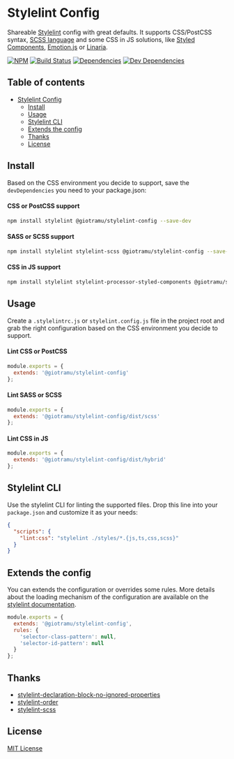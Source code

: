 # Stylelint Config

Shareable [Stylelint][stylelint-url] config with great defaults. It supports CSS/PostCSS syntax, [SCSS language][sass-doc-url] and some CSS in JS solutions, like [Styled Components][styled-components-url], [Emotion.js][emotion-url] or [Linaria][linaria-url].

[![NPM][npm-img]][npm-url]
[![Build Status][ci-img]][ci-url]
[![Dependencies][deps-img]][deps-url]
[![Dev Dependencies][devdeps-img]][devdeps-url]

## Table of contents

- [Stylelint Config](#stylelint-config)
  - [Install](#install)
  - [Usage](#usage)
  - [Stylelint CLI](#stylelint-cli)
  - [Extends the config](#extends-the-config)
  - [Thanks](#thanks)
  - [License](#license)

## Install

Based on the CSS environment you decide to support, save the `devDependencies` you need to your package.json:

#### CSS or PostCSS support

```sh
npm install stylelint @giotramu/stylelint-config --save-dev
```

#### SASS or SCSS support

```sh
npm install stylelint stylelint-scss @giotramu/stylelint-config --save-dev
```

#### CSS in JS support

```sh
npm install stylelint stylelint-processor-styled-components @giotramu/stylelint-config --save-dev
```

## Usage

Create a `.stylelintrc.js` or `stylelint.config.js` file in the project root and grab the right configuration based on the CSS environment you decide to support.

#### Lint CSS or PostCSS

```js
module.exports = {
  extends: '@giotramu/stylelint-config'
};
```

#### Lint SASS or SCSS

```js
module.exports = {
  extends: '@giotramu/stylelint-config/dist/scss'
};
```

#### Lint CSS in JS

```js
module.exports = {
  extends: '@giotramu/stylelint-config/dist/hybrid'
};
```

## Stylelint CLI

Use the stylelint CLI for linting the supported files. Drop this line into your `package.json` and customize it as your needs:

```json
{
  "scripts": {
    "lint:css": "stylelint ./styles/*.{js,ts,css,scss}"
  }
}
```

## Extends the config

You can extends the configuration or overrides some rules. More details about the loading mechanism of the configuration are available on the [stylelint documentation][stylelint-doc-url].

```js
module.exports = {
  extends: '@giotramu/stylelint-config',
  rules: {
    'selector-class-pattern': null,
    'selector-id-pattern': null
  }
};
```

## Thanks

- [stylelint-declaration-block-no-ignored-properties][stylelint-declaration-block-no-ignored-properties-url]
- [stylelint-order][stylelint-order-url]
- [stylelint-scss][stylelint-scss-url]

## License

[MIT License](./LICENSE)

<!---
  B A D G E S
-->

[ci-img]: https://github.com/giotramu/stylelint-config/workflows/test%20and%20build/badge.svg?branch=master
[deps-img]: https://badgen.net/david/dep/giotramu/stylelint-config
[devdeps-img]: https://badgen.net/david/dev/giotramu/stylelint-config
[npm-img]: https://badgen.net/npm/v/@giotramu/stylelint-config?icon=npm&label=npm%20package

<!---
  L I N K S
-->

[ci-url]: https://github.com/giotramu/stylelint-config/actions
[deps-url]: https://david-dm.org/giotramu/stylelint-config
[devdeps-url]: https://david-dm.org/giotramu/stylelint-config?type=dev
[emotion-url]: https://github.com/emotion-js/emotion
[linaria-url]: https://github.com/callstack/linaria
[npm-url]: https://www.npmjs.com/package/@giotramu/stylelint-config
[sass-doc-url]: https://sass-lang.com
[styled-components-url]: https://github.com/styled-components/styled-components
[stylelint-declaration-block-no-ignored-properties-url]: https://github.com/kristerkari/stylelint-declaration-block-no-ignored-properties
[stylelint-doc-url]: https://stylelint.io/user-guide/configuration/#extends
[stylelint-order-url]: https://github.com/hudochenkov/stylelint-order
[stylelint-scss-url]: https://github.com/kristerkari/stylelint-scss
[stylelint-url]: https://stylelint.io
